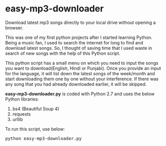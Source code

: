 # easy-mp3-downloader
Download latest mp3 songs directly to your local drive without opening a browser.

This was one of my first python projects after I started learning Python. Being a music fan, I used to search the internet for long to find and download latest songs. So, I thought of saving time that I used waste in search of new songs with the help of this Python script.

This python script has a small menu on which you need to input the songs you want to download(English, Hindi or Punjabi). Once you provide an input for the language, it will list down the latest songs of the week/month and start downloading them one by one without your interference. If there was any song that you had already downloaded earlier, it will be skipped.

<b>easy-mp3-downloader.py</b> is coded with Python 2.7 and uses the below Python libraries:
1. 	bs4 (Beautiful Soup 4)
2. requests
3. urllib

To run this script, use below:
<pre>python easy-mp3-downloader.py</pre>